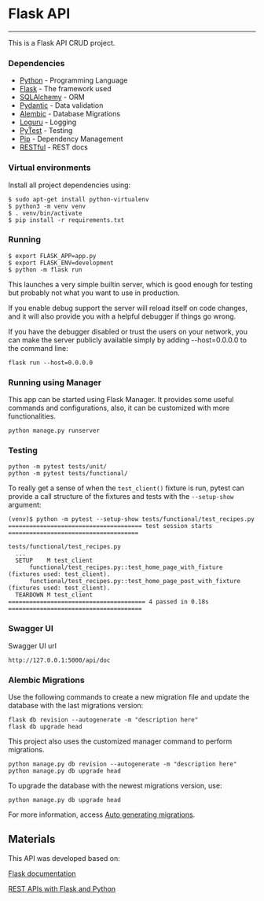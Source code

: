 # Flask API

---

This is a Flask API CRUD project.

### Dependencies

* [Python](https://www.python.org/) - Programming Language
* [Flask](https://flask.palletsprojects.com/) - The framework used
* [SQLAlchemy](https://docs.sqlalchemy.org/) - ORM
* [Pydantic](https://pydantic-docs.helpmanual.io/) - Data validation
* [Alembic](https://alembic.sqlalchemy.org/) - Database Migrations
* [Loguru](https://loguru.readthedocs.io/) - Logging
* [PyTest](https://docs.pytest.org/) - Testing
* [Pip](https://pypi.org/project/pip/) - Dependency Management
* [RESTful](https://restfulapi.net/) - REST docs

### Virtual environments

Install all project dependencies using:

```
$ sudo apt-get install python-virtualenv
$ python3 -m venv venv
$ . venv/bin/activate
$ pip install -r requirements.txt
```

### Running

```
$ export FLASK_APP=app.py
$ export FLASK_ENV=development
$ python -m flask run
```

This launches a very simple builtin server, which is good enough for testing but probably not what you want to use in
production.

If you enable debug support the server will reload itself on code changes, and it will also provide you with a helpful
debugger if things go wrong.

If you have the debugger disabled or trust the users on your network, you can make the server publicly available simply
by adding --host=0.0.0.0 to the command line:

```
flask run --host=0.0.0.0
```

### Running using Manager

This app can be started using Flask Manager. It provides some useful commands and configurations, also, it can be
customized with more functionalities.

```
python manage.py runserver
```

### Testing 
```
python -m pytest tests/unit/
python -m pytest tests/functional/
```
To really get a sense of when the `test_client()` fixture is run, 
pytest can provide a call structure of the fixtures and tests with the `--setup-show` argument:
```
(venv)$ python -m pytest --setup-show tests/functional/test_recipes.py
====================================== test session starts =====================================

tests/functional/test_recipes.py
  ...
  SETUP    M test_client
      functional/test_recipes.py::test_home_page_with_fixture (fixtures used: test_client).
      functional/test_recipes.py::test_home_page_post_with_fixture (fixtures used: test_client).
  TEARDOWN M test_client
======================================= 4 passed in 0.18s ======================================
```

### Swagger UI

Swagger UI url

```
http://127.0.0.1:5000/api/doc
```

### Alembic Migrations

Use the following commands to create a new migration file and update the database with the last migrations version:

```
flask db revision --autogenerate -m "description here"
flask db upgrade head
```

This project also uses the customized manager command to perform migrations.

```
python manage.py db revision --autogenerate -m "description here"
python manage.py db upgrade head
```

To upgrade the database with the newest migrations version, use:

```
python manage.py db upgrade head
```

For more information, access [Auto generating migrations](https://alembic.sqlalchemy.org/en/latest/autogenerate.html).

## Materials

This API was developed based on:

[Flask documentation](https://flask.palletsprojects.com/)

[REST APIs with Flask and Python](https://www.udemy.com/rest-api-flask-and-python/) 
